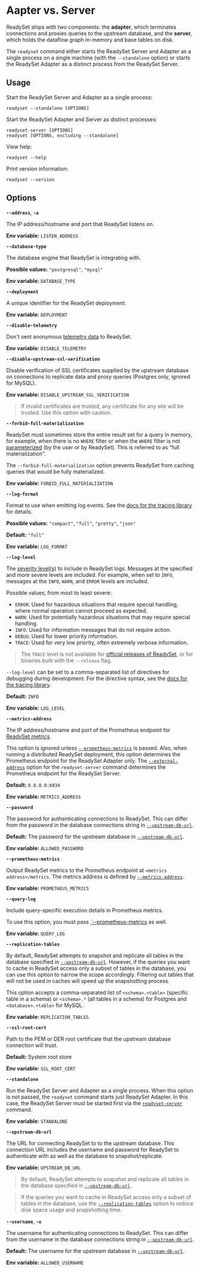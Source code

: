 # Aapter vs. Server

ReadySet ships with two components: the **adapter**, which terminates connections and proxies queries to the upstream database, and the **server**, which holds the dataflow graph in-memory and base tables on disk.

The `readyset` command either starts the ReadySet Server and Adapter as a single process on a single machine (with the `--standalone` option) or starts the ReadySet Adapter as a distinct process from the ReadySet Server.

## Usage

Start the ReadySet Server and Adapter as a single process:

```
readyset --standalone [OPTIONS]
```

Start the ReadySet Adapter and Server as distinct processes:

```
readyset-server [OPTIONS]
readyset [OPTIONS, excluding --standalone]
```

View help:

```
readyset --help
```

Print version information:

```
readyset --version
```

## Options

**`--address`**, **`-a`**

The IP address/hostname and port that ReadySet listens on.

**Env variable:** `LISTEN_ADDRESS`

**`--database-type`**

The database engine that ReadySet is integrating with.

**Possible values:** `"postgresql"`, `"mysql"`

**Env variable:** `DATABASE_TYPE`

**`--deployment`**

A unique identifier for the ReadySet deployment.

**Env variable:** `DEPLOYMENT`

**`--disable-telemetry`**

Don't sent anonymous [telemetry data](https://docs.readyset.io/reference/telemetry/) to ReadySet.

**Env variable:** `DISABLE_TELEMETRY`

**`--disable-upstream-ssl-verification`**

Disable verification of SSL certificates supplied by the upstream database on connections to replicate data and proxy queries (Postgres only, ignored for MySQL).

**Env variable:** `DISABLE_UPSTREAM_SSL_VERIFICATION`

> If invalid certificates are trusted, any certificate for any site will be trusted. Use this option with caution.

**`--forbid-full-materialization`**

ReadySet must sometimes store the entire result set for a query in memory, for example, when there is no `WHERE` filter or when the `WHERE` filter is not [parameterized](https://docs.readyset.io/reference/sql-support/#parameters) (by the user or by ReadySet). This is referred to as "full materialization".

The `--forbid-full-materialization` option prevents ReadySet from caching queries that would be fully materialized.

**Env variable:** `FORBID_FULL_MATERIALIZATION`

**`--log-format`**

Format to use when emitting log events. See the [docs for the tracing library](https://docs.rs/tracing-subscriber/latest/tracing_subscriber/fmt/index.html#formatters) for details.

**Possible values:** `"compact"`, `"full"`, `"pretty"`, `"json"`

**Default:** `"full"`

**Env variable:** `LOG_FORMAT`

**`--log-level`**

The [severity level(s)](https://docs.rs/tracing-core/0.1.30/tracing_core/metadata/struct.Level.html#implementations) to include in ReadySet logs. Messages at the specified and more severe levels are included. For example, when set to `INFO`, messages at the `INFO`, `WARN`, and `ERROR` levels are included.

Possible values, from most to least severe:

- `ERROR`: Used for hazardous situations that require special handling, where normal operation cannot proceed as expected.
- `WARN`: Used for potentially hazardous situations that may require special handling.
- `INFO`: Used for information messages that do not require action.
- `DEBUG`: Used for lower priority information.
- `TRACE`: Used for very low priority, often extremely verbose information.

> The `TRACE` level is not available for [official releases of ReadySet](https://docs.readyset.io/releases/readyset-core/), or for binaries built with the `--release` flag.

`--log-level` can be set to a comma-separated list of directives for debugging during development. For the directive syntax, see the [docs for the tracing library](https://docs.rs/tracing-subscriber/latest/tracing_subscriber/filter/struct.EnvFilter.html).

**Default:** `INFO`

**Env variable:** `LOG_LEVEL`

**`--metrics-address`**

The IP address/hostname and port of the Prometheus endpoint for [ReadySet metrics](http://docs/rustdoc/readyset_client/metrics/recorded/index.html).

This option is ignored unless [`--prometheus-metrics`](https://docs.readyset.io/reference/cli/readyset/#-prometheus-metrics) is passed. Also, when running a distributed ReadySet deployment, this option determines the Prometheus endpoint for the ReadySet Adapter only. The [`--external-address`](https://docs.readyset.io/reference/cli/readyset-server/#-external-address) option for the `readyset-server` command determines the Prometheus endpoint for the ReadySet Server.

**Default:** `0.0.0.0:6034`

**Env variable:** `METRICS_ADDRESS`

**`--password`**

The password for authenticating connections to ReadySet. This can differ from the password in the database connections string in [`--upstream-db-url`](https://docs.readyset.io/reference/cli/readyset/#-upstream-db-url).

**Default:** The password for the upstream database in [`--upstream-db-url`](https://docs.readyset.io/reference/cli/readyset/#-upstream-db-url).

**Env variable:** `ALLOWED_PASSWORD`

**`--prometheus-metrics`**

Output ReadySet metrics to the Prometheus endpoint at `<metrics address>/metrics`. The metrics address is defined by [`--metrics-address`](https://docs.readyset.io/reference/cli/readyset/#-metrics-address).

**Env variable:** `PROMETHEUS_METRICS`

**`--query-log`**

Include query-specific execution details in Prometheus metrics.

To use this option, you must pass [`--prometheus-metrics](https://docs.readyset.io/reference/cli/readyset/#-prometheus-metrics) as well.

**Env variable:** `QUERY_LOG`

**`--replication-tables`**

By default, ReadySet attempts to snapshot and replicate all tables in the database specified in [`--upstream-db-url`](https://docs.readyset.io/reference/cli/readyset/#-upstream-db-url). However, if the queries you want to cache in ReadySet access only a subset of tables in the database, you can use this option to narrow the scope accordingly. Filtering out tables that will not be used in caches will speed up the snapshotting process.

This option accepts a comma-separated list of `<schema>.<table>` (specific table in a schema) or `<schema>.*` (all tables in a schema) for Postgres and `<database>.<table>` for MySQL.

**Env variable:** `REPLICATION_TABLES`

**`--ssl-root-cert`**

Path to the PEM or DER root certificate that the upstream database connection will trust.

**Default:** System root store

**Env variable:** `SSL_ROOT_CERT`

**`--standalone`**

Run the ReadySet Server and Adapter as a single process. When this option is not passed, the `readyset` command starts just ReadySet Adapter. In this case, the ReadySet Server must be started first via the [`readyset-server`](https://docs.readyset.io/reference/cli/readyset-server/) command.

**Env variable:** `STANDALONE`

**`--upstream-db-url`**

The URL for connecting ReadySet to to the upstream database. This connection URL includes the username and password for ReadySet to authenticate with as well as the database to snapshot/replicate.

**Env variable:** `UPSTREAM_DB_URL`

> By default, ReadySet attempts to snapshot and replicate all tables in the database specified in [`--upstream-db-url`](https://docs.readyset.io/reference/cli/readyset/#-upstream-db-url).

> If the queries you want to cache in ReadySet access only a subset of tables in the database, use the [`--replication-tables`](https://docs.readyset.io/reference/cli/readyset/#-replication-tables) option to reduce disk space usage and snapshotting time.

**`--username`**, **`-u`**

The username for authenticating connections to ReadySet. This can differ from the username in the database connections string in [`--upstream-db-url`](https://docs.readyset.io/reference/cli/readyset/#-upstream-db-url).

**Default:** The username for the upstream database in [`--upstream-db-url`](https://docs.readyset.io/reference/cli/readyset/#-upstream-db-url).

**Env variable:** `ALLOWED_USERNAME`